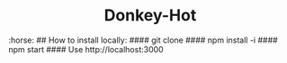 <h1 align="center">Donkey-Hot</h1>:horse:
## How to install locally:
#### git clone
#### npm install -i
#### npm start
#### Use http://localhost:3000
